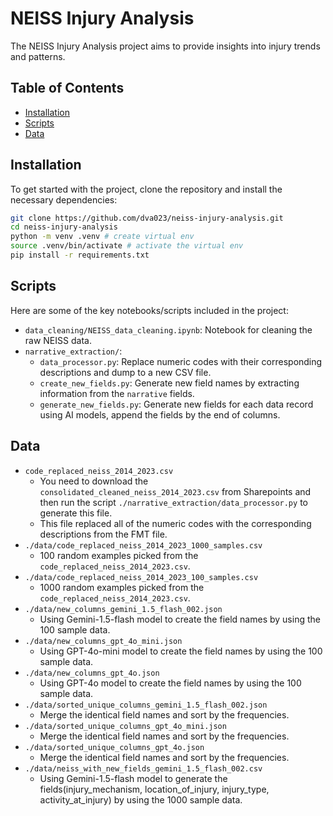 # NEISS Injury Analysis

The NEISS Injury Analysis project aims to provide insights into injury trends and patterns.

## Table of Contents

- [Installation](#installation)
- [Scripts](#scripts)
- [Data](#data)

## Installation

To get started with the project, clone the repository and install the necessary dependencies:

```sh
git clone https://github.com/dva023/neiss-injury-analysis.git
cd neiss-injury-analysis
python -m venv .venv # create virtual env
source .venv/bin/activate # activate the virtual env
pip install -r requirements.txt
```

## Scripts

Here are some of the key notebooks/scripts included in the project:

- `data_cleaning/NEISS_data_cleaning.ipynb`: Notebook for cleaning the raw NEISS data.
- `narrative_extraction/`:
  - `data_processor.py`: Replace numeric codes with their corresponding descriptions and dump to a new CSV file.
  - `create_new_fields.py`: Generate new field names by extracting information from the `narrative` fields.
  - `generate_new_fields.py`: Generate new fields for each data record using AI models, append the fields by the end of columns.

## Data

- `code_replaced_neiss_2014_2023.csv`
  - You need to download the `consolidated_cleaned_neiss_2014_2023.csv` from Sharepoints and then run the script `./narrative_extraction/data_processor.py` to generate this file.
  - This file replaced all of the numeric codes with the corresponding descriptions from the FMT file.
- `./data/code_replaced_neiss_2014_2023_1000_samples.csv`
  - 100 random examples picked from the `code_replaced_neiss_2014_2023.csv`.
- `./data/code_replaced_neiss_2014_2023_100_samples.csv`
  - 1000 random examples picked from the `code_replaced_neiss_2014_2023.csv`.
- `./data/new_columns_gemini_1.5_flash_002.json`
  - Using Gemini-1.5-flash model to create the field names by using the 100 sample data.
- `./data/new_columns_gpt_4o_mini.json`
  - Using GPT-4o-mini model to create the field names by using the 100 sample data.
- `./data/new_columns_gpt_4o.json`
  - Using GPT-4o model to create the field names by using the 100 sample data.
- `./data/sorted_unique_columns_gemini_1.5_flash_002.json`
  - Merge the identical field names and sort by the frequencies.
- `./data/sorted_unique_columns_gpt_4o_mini.json`
  - Merge the identical field names and sort by the frequencies.
- `./data/sorted_unique_columns_gpt_4o.json`
  - Merge the identical field names and sort by the frequencies.
- `./data/neiss_with_new_fields_gemini_1.5_flash_002.csv`
  - Using Gemini-1.5-flash model to generate the fields(injury_mechanism, location_of_injury, injury_type, activity_at_injury) by using the 1000 sample data.
